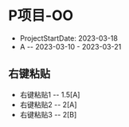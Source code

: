 # P项目-OO

* ProjectStartDate: 2023-03-18
* A -- 2023-03-10 - 2023-03-21

## 右键粘贴

* 右键粘贴1 -- 1.5[A]
* 右键粘贴2 -- 2[A]
* 右键粘贴3 -- 2[B]
